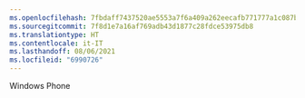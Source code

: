 ```yaml
---
ms.openlocfilehash: 7fbdaff7437520ae5553a7f6a409a262eecafb771777a1c087b69e4c6f12c33b
ms.sourcegitcommit: 7f8d1e7a16af769adb43d1877c28fdce53975db8
ms.translationtype: HT
ms.contentlocale: it-IT
ms.lasthandoff: 08/06/2021
ms.locfileid: "6990726"
---
```

Windows Phone